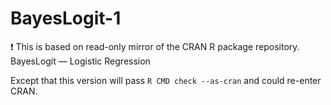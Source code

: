 # BayesLogit-1
:exclamation: This is based on read-only mirror of the CRAN R package repository.  BayesLogit — Logistic Regression  

Except that this version will pass `R CMD check --as-cran` and could re-enter CRAN.
